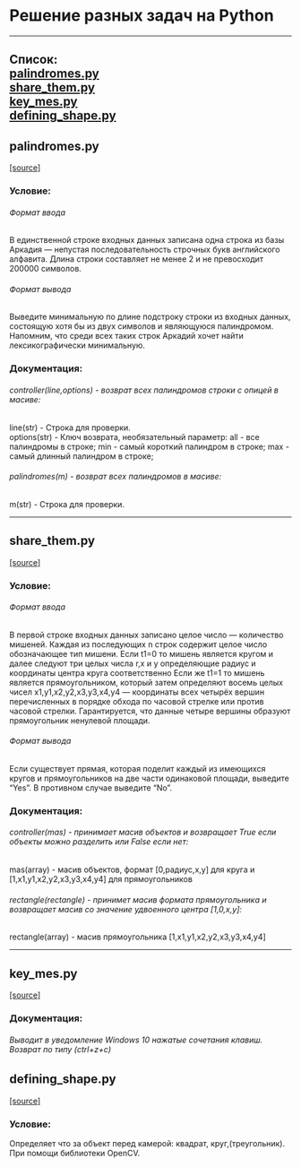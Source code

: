 Решение разных задач на Python
=====================
***
Список:  
[palindromes.py](https://github.com/StounhandJ/python_algorithms#palindromespy)  
[share_them.py](https://github.com/StounhandJ/python_algorithms#share_thempy)  
[key_mes.py](https://github.com/StounhandJ/python_algorithms#key_mespy)  
[defining_shape.py](https://github.com/StounhandJ/python_algorithms#defining_shapepy) 
---
palindromes.py
---
[[source]](https://github.com/StounhandJ/python_algorithms/blob/master/palindromes.py)
### Условие:
###### Формат ввода
В единственной строке входных данных записана одна строка из базы Аркадия — непустая последовательность строчных букв английского алфавита. Длина строки составляет не менее 2 и не превосходит 200000 символов.

###### Формат вывода
Выведите минимальную по длине подстроку строки из входных данных, состоящую хотя бы из двух символов и являющуюся палиндромом. Напомним, что среди всех таких строк Аркадий хочет найти лексикографически минимальную.
### Документация:  
###### controller(line,options) - возврат всех палиндромов строки с опицей в масиве: 
line(str) - Cтрока для проверки.  
options(str) - Ключ возврата, необязательный параметр: all - все палиндромы в строке; min - самый короткий палиндром в строке; max - самый длинный палиндром в строке; 
###### palindromes(m) - возврат всех палиндромов в масиве:
m(str) - Cтрока для проверки.
***
share_them.py
---
[[source]](https://github.com/StounhandJ/python_algorithms/blob/master/share_them.py)
### Условие:  
###### Формат ввода
В первой строке входных данных записано целое число  — количество мишеней. Каждая из последующих n строк содержит целое число обозначающее тип мишени. Если t1=0 то мишень является кругом и далее следуют три целых числа r,x и y определяющие радиус и координаты центра круга соответственно  Если же t1=1 то мишень является прямоугольником, который затем определяют восемь целых чисел x1,y1,x2,y2,x3,y3,x4,y4 — координаты всех четырёх вершин перечисленных в порядке обхода по часовой стрелке или против часовой стрелки. Гарантируется, что данные четыре вершины образуют прямоугольник ненулевой площади.

###### Формат вывода
Если существует прямая, которая поделит каждый из имеющихся кругов и прямоугольников на две части одинаковой площади, выведите “Yes”. В противном случае выведите “No”.
### Документация:  
###### controller(mas) - принимает масив объектов и возвращает True если объекты можно разделить или False если нет:
mas(array) - масив объектов, формат [0,радиус,x,y] для круга и [1,x1,y1,x2,y2,x3,y3,x4,y4] для прямоугольников  
###### rectangle(rectangle) - принимет масив формата прямоугольника и возвращает масив со значение удвоенного центра [1,0,x,y]:
rectangle(array) - масив прямоугольника [1,x1,y1,x2,y2,x3,y3,x4,y4]
***
key_mes.py
---
[[source]](https://github.com/StounhandJ/python_algorithms/blob/master/key_mes.py)
### Документация: 
###### Выводит в уведомление Windows 10 нажатые сочетания клавиш. Возврат по типу (ctrl+z+c)
defining_shape.py
---
[[source]](https://github.com/StounhandJ/python_algorithms/blob/master/defining_shape.py)
### Условие:  
Определяет что за объект перед камерой: квадрат, круг,(треугольник). При помощи библиотеки OpenCV.
